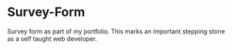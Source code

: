 # Survey-Form
Survey form as part of my portfolio.
This marks an important stepping stone as a self taught web developer.
